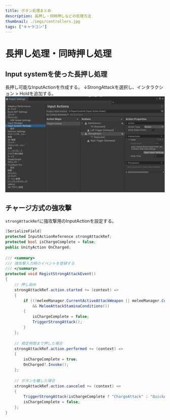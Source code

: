 ```yaml
---
title: ボタン処理まとめ
description: 長押し・同時押しなどの処理方法
thumbnail: ./imgs/controllers.jpg
tags: ["キャラコン"]
---
```


# 長押し処理・同時押し処理

## Input systemを使った長押し処理

長押し可能なInputActionを作成する。
↓StrongAttackを選択し、インタラクション > Holdを追加する。
![InputAction作成](./imgs/strong_attack_input_action.png)

## チャージ方式の強攻撃

`strongAttackRef`に強攻撃用のInputActionを設定する。

```cs [vShooterMeleeInput.cs]
[SerializeField]
protected InputActionReference strongAttackRef;
protected bool isChargeComplete = false;
public UnityAction OnCharged;

/// <summary>
/// 強攻撃入力時のイベントを登録する
/// </summary>
protected void RegistStrongAttackEvent()
{
    // 押し始め
    strongAttackRef.action.started += (context) =>
    {
        if ((!meleeManager.CurrentActiveAttackWeapon || meleeManager.CurrentActiveAttackWeapon.useStrongAttack)
            && MeleeAttackStaminaConditions())
        {
            isChargeComplete = false;
            TriggerStrongAttack();
        }
    };

    // 規定時間まで押した場合
    strongAttackRef.action.performed += (context) =>
    {
        isChargeComplete = true;
        OnCharged?.Invoke();
    };

    // ボタンを離した場合
    strongAttackRef.action.canceled += (context) =>
    {
        TriggerStrongAttack(isChargeComplete ? "ChargeAttack" : "QuickAttack");
        isChargeComplete = false;
    };
}
```
